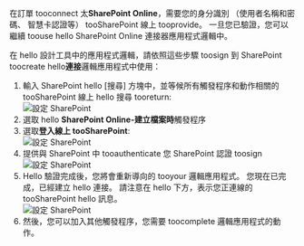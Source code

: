 

在訂單 tooconnect 太**SharePoint Online**，需要您的身分識別 （使用者名稱和密碼、 智慧卡認證等） tooSharePoint 線上 tooprovide。 一旦您已驗證，您可以繼續 toouse hello SharePoint Online 連接器應用程式邏輯中。 

在 hello 設計工具中的應用程式邏輯，請依照這些步驟 toosign 到 SharePoint toocreate hello**連接**邏輯應用程式中使用：

1. 輸入 SharePoint hello [搜尋] 方塊中，並等候所有觸發程序和動作相關的 tooSharePoint 線上 hello 搜尋 tooreturn:   
   ![設定 SharePoint][1]  
2. 選取 hello **SharePoint Online-建立檔案時**觸發程序  
3. 選取**登入線上 tooSharePoint**:   
   ![設定 SharePoint][2]    
4. 提供與 SharePoint 中 tooauthenticate 您 SharePoint 認證 toosign   
   ![設定 SharePoint][3]     
5. Hello 驗證完成後，您將會重新導向的 tooyour 邏輯應用程式。 您現在已完成，已經建立 hello 連接。 請注意在 hello 下方，表示您正連線的 tooSharePoint hello 訊息。  
   ![設定 SharePoint][4]  
6. 然後，您可以加入其他觸發程序，您需要 toocomplete 邏輯應用程式的動作。   

[1]: ./media/connectors-create-api-sharepointonline/connectionconfig1.png
[2]: ./media/connectors-create-api-sharepointonline/connectionconfig2.png 
[3]: ./media/connectors-create-api-sharepointonline/connectionconfig3.png
[4]: ./media/connectors-create-api-sharepointonline/connectionconfig4.png
[5]: ./media/connectors-create-api-sharepointonline/connectionconfig5.png
